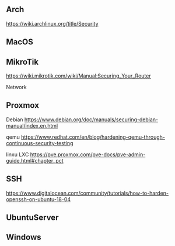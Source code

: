 ## Arch 

https://wiki.archlinux.org/title/Security

## MacOS

## MikroTik
https://wiki.mikrotik.com/wiki/Manual:Securing_Your_Router


Network

## Proxmox
Debian
https://www.debian.org/doc/manuals/securing-debian-manual/index.en.html

qemu
https://www.redhat.com/en/blog/hardening-qemu-through-continuous-security-testing

linxu LXC
https://pve.proxmox.com/pve-docs/pve-admin-guide.html#chapter_pct 

## SSH
https://www.digitalocean.com/community/tutorials/how-to-harden-openssh-on-ubuntu-18-04

## UbuntuServer

## Windows
